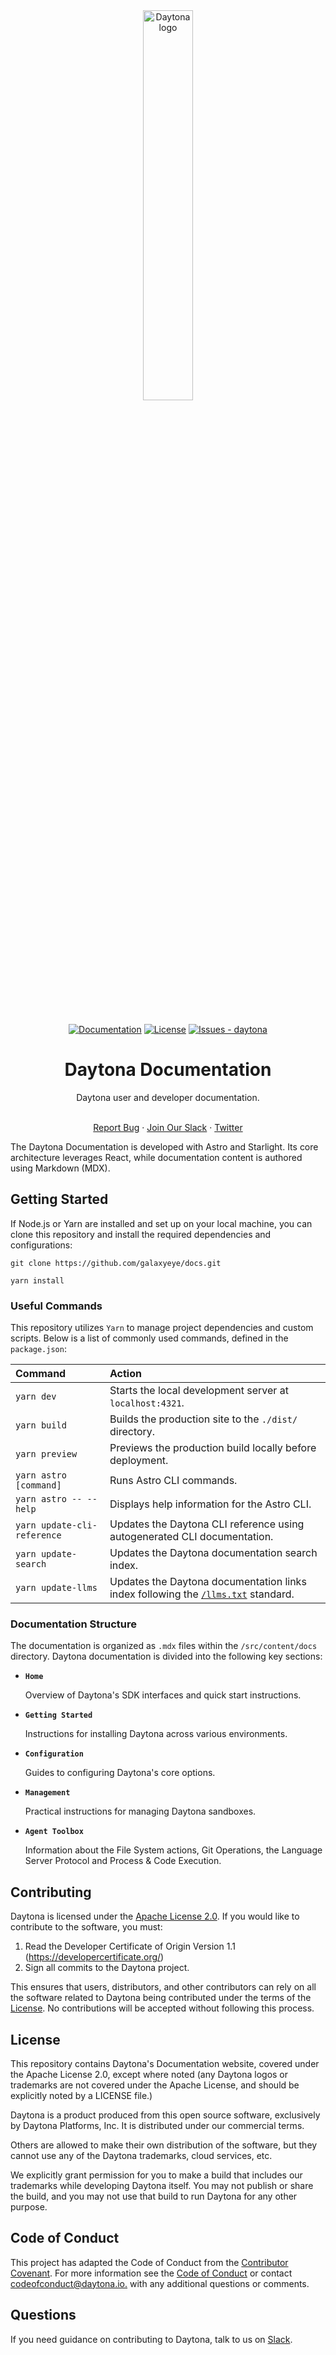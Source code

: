 <div align="center">
 <picture>
  <source media="(prefers-color-scheme: dark)" srcset="https://github.com/galaxyeye/daytona/raw/main/assets/images/Daytona-logotype-white.png">
  <img alt="Daytona logo" src="https://github.com/galaxyeye/daytona/raw/main/assets/images/Daytona-logotype-black.png" width="40%">
 </picture>
</div>

<br><br>

<div align="center">

[![Documentation](https://img.shields.io/github/v/release/galaxyeye/docs?label=Docs&color=23cc71)](https://www.daytona.io/docs)
[![License](https://img.shields.io/badge/License-Apache--2.0-blue)](#license)
[![Issues - daytona](https://img.shields.io/github/issues/galaxyeye/docs)](https://github.com/galaxyeye/docs/issues)

</div>

<h1 align="center">Daytona Documentation</h1>
<div align="center">
Daytona user and developer documentation.
</div>
</br>

<p align="center">
  <a href="https://github.com/galaxyeye/docs/issues/new?assignees=&labels=bug">Report Bug</a>
    ·
  <a href="https://go.daytona.io/slack">Join Our Slack</a>
    ·
  <a href="https://twitter.com/galaxyeye">Twitter</a>
</p>

The Daytona Documentation is developed with Astro and Starlight.
Its core architecture leverages React, while documentation content is authored using Markdown (MDX).

## Getting Started

If Node.js or Yarn are installed and set up on your local machine, you can clone this repository and install the required dependencies and configurations:

```shell
git clone https://github.com/galaxyeye/docs.git
```

```shell
yarn install
```

### Useful Commands

This repository utilizes `Yarn` to manage project dependencies and custom scripts. Below is a list of commonly used commands, defined in the `package.json`:

| Command                     | Action                                                                                                    |
| :-------------------------- | :-------------------------------------------------------------------------------------------------------- |
| `yarn dev`                  | Starts the local development server at `localhost:4321`.                                                  |
| `yarn build`                | Builds the production site to the `./dist/` directory.                                                    |
| `yarn preview`              | Previews the production build locally before deployment.                                                  |
| `yarn astro [command]`      | Runs Astro CLI commands.                                                                                  |
| `yarn astro -- --help`      | Displays help information for the Astro CLI.                                                              |
| `yarn update-cli-reference` | Updates the Daytona CLI reference using autogenerated CLI documentation.                                  |
| `yarn update-search`        | Updates the Daytona documentation search index.                                                           |
| `yarn update-llms`          | Updates the Daytona documentation links index following the [`/llms.txt`](https://llmstxt.org/) standard. |

### Documentation Structure

The documentation is organized as `.mdx` files within the `/src/content/docs` directory.
Daytona documentation is divided into the following key sections:

- **`Home`**

  Overview of Daytona's SDK interfaces and quick start instructions.

- **`Getting Started`**

  Instructions for installing Daytona across various environments.

- **`Configuration`**

  Guides to configuring Daytona's core options.

- **`Management`**

  Practical instructions for managing Daytona sandboxes.

- **`Agent Toolbox`**

  Information about the File System actions, Git Operations, the Language Server Protocol and Process & Code Execution.

## Contributing

Daytona is licensed under the [Apache License 2.0](LICENSE). If you would like to contribute to the software, you must:

1. Read the Developer Certificate of Origin Version 1.1 (<https://developercertificate.org/>)
2. Sign all commits to the Daytona project.

This ensures that users, distributors, and other contributors can rely on all the software related to Daytona being contributed under the terms of the [License](LICENSE). No contributions will be accepted without following this process.

## License

This repository contains Daytona's Documentation website, covered under the Apache License 2.0, except where noted (any Daytona logos or trademarks are not covered under the Apache License, and should be explicitly noted by a LICENSE file.)

Daytona is a product produced from this open source software, exclusively by Daytona Platforms, Inc. It is distributed under our commercial terms.

Others are allowed to make their own distribution of the software, but they cannot use any of the Daytona trademarks, cloud services, etc.

We explicitly grant permission for you to make a build that includes our trademarks while developing Daytona itself. You may not publish or share the build, and you may not use that build to run Daytona for any other purpose.

## Code of Conduct

This project has adapted the Code of Conduct from the [Contributor Covenant](https://www.contributor-covenant.org/). For more information see the [Code of Conduct](CODE_OF_CONDUCT.md) or contact [codeofconduct@daytona.io.](mailto:codeofconduct@daytona.io) with any additional questions or comments.

## Questions

If you need guidance on contributing to Daytona, talk to us on
[Slack](https://go.daytona.io/slack).
